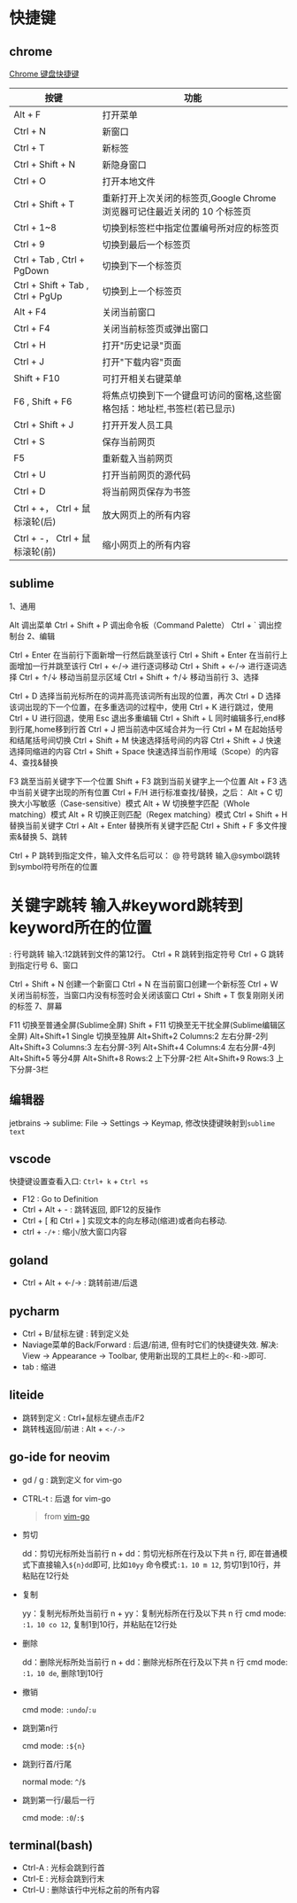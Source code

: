 # 快捷键
## chrome
[Chrome 键盘快捷键](https://support.google.com/chrome/answer/157179?hl=zh-Hans)

|按键|功能|
|--------|--------|
|Alt + F|打开菜单|
|Ctrl + N|新窗口|
|Ctrl + T|新标签|
|Ctrl + Shift + N|新隐身窗口|
|Ctrl + O|打开本地文件|
|Ctrl + Shift + T|重新打开上次关闭的标签页,Google Chrome 浏览器可记住最近关闭的 10 个标签页|
|Ctrl + 1~8|切换到标签栏中指定位置编号所对应的标签页|
|Ctrl + 9|切换到最后一个标签页|
|Ctrl + Tab , Ctrl + PgDown|切换到下一个标签页|
|Ctrl + Shift + Tab , Ctrl + PgUp|切换到上一个标签页|
|Alt + F4|关闭当前窗口|
|Ctrl + F4|关闭当前标签页或弹出窗口|
|Ctrl + H|打开"历史记录"页面|
|Ctrl + J|打开"下载内容"页面|
|Shift + F10|可打开相关右键菜单|
|F6 , Shift + F6|将焦点切换到下一个键盘可访问的窗格,这些窗格包括：地址栏,书签栏(若已显示)|
|Ctrl + Shift + J|打开开发人员工具|
|Ctrl + S|保存当前网页|
|F5|重新载入当前网页|
|Ctrl + U|打开当前网页的源代码
|Ctrl + D|将当前网页保存为书签
|Ctrl + +， Ctrl + 鼠标滚轮(后)|放大网页上的所有内容|
|Ctrl + -， Ctrl + 鼠标滚轮(前)|缩小网页上的所有内容|

## sublime

1、通用

  Alt                 调出菜单
  Ctrl + Shift + P    调出命令板（Command Palette）
  Ctrl + `            调出控制台
2、编辑

  Ctrl + Enter            在当前行下面新增一行然后跳至该行
  Ctrl + Shift + Enter    在当前行上面增加一行并跳至该行
  Ctrl + ←/→              进行逐词移动
  Ctrl + Shift + ←/→      进行逐词选择
  Ctrl + ↑/↓              移动当前显示区域
  Ctrl + Shift + ↑/↓      移动当前行
3、选择

  Ctrl + D                选择当前光标所在的词并高亮该词所有出现的位置，再次 Ctrl + D 选择该词出现的下一个位置，在多重选词的过程中，使用 Ctrl + K 进行跳过，使用 Ctrl + U 进行回退，使用 Esc 退出多重编辑
  Ctrl + Shift + L        同时编辑多行,end移到行尾,home移到行首
  Ctrl + J                把当前选中区域合并为一行
  Ctrl + M                在起始括号和结尾括号间切换
  Ctrl + Shift + M        快速选择括号间的内容
  Ctrl + Shift + J        快速选择同缩进的内容
  Ctrl + Shift + Space    快速选择当前作用域（Scope）的内容
4、查找&替换

  F3                  跳至当前关键字下一个位置
  Shift + F3          跳到当前关键字上一个位置
  Alt + F3            选中当前关键字出现的所有位置
  Ctrl + F/H          进行标准查找/替换，之后：
  Alt + C             切换大小写敏感（Case-sensitive）模式
  Alt + W             切换整字匹配（Whole matching）模式
  Alt + R             切换正则匹配（Regex matching）模式
  Ctrl + Shift + H    替换当前关键字
  Ctrl + Alt + Enter  替换所有关键字匹配
  Ctrl + Shift + F    多文件搜索&替换
5、跳转

  Ctrl + P         跳转到指定文件，输入文件名后可以：
  @ 符号跳转        输入@symbol跳转到symbol符号所在的位置
  # 关键字跳转      输入#keyword跳转到keyword所在的位置
  : 行号跳转        输入:12跳转到文件的第12行。
  Ctrl + R         跳转到指定符号
  Ctrl + G         跳转到指定行号
6、窗口

  Ctrl + Shift + N    创建一个新窗口
  Ctrl + N            在当前窗口创建一个新标签
  Ctrl + W            关闭当前标签，当窗口内没有标签时会关闭该窗口
  Ctrl + Shift + T    恢复刚刚关闭的标签
7、屏幕

  F11                              切换至普通全屏(Sublime全屏)
  Shift + F11                      切换至无干扰全屏(Sublime编辑区全屏)
  Alt+Shift+1       Single         切换至独屏
  Alt+Shift+2       Columns:2      左右分屏-2列
  Alt+Shift+3       Columns:3      左右分屏-3列
  Alt+Shift+4       Columns:4      左右分屏-4列
  Alt+Shift+5                      等分4屏
  Alt+Shift+8       Rows:2         上下分屏-2栏
  Alt+Shift+9       Rows:3         上下分屏-3栏

## 编辑器
jetbrains -> sublime: File -> Settings -> Keymap, 修改快捷键映射到`sublime text`

## vscode
快捷键设置查看入口: `Ctrl+ k` + `Ctrl +s`

- F12 : Go to Definition
- Ctrl + Alt + - : 跳转返回, 即F12的反操作
- Ctrl  +  [      和   Ctrl  +  ]     实现文本的向左移动(缩进)或者向右移动.
- ctrl + `-/+` : 缩小/放大窗口内容

## goland
- Ctrl + Alt + <-/-> : 跳转前进/后退

## pycharm
- Ctrl + B/鼠标左键 :  转到定义处
- Naviage菜单的Back/Forward : 后退/前进, 但有时它们的快捷键失效. 解决: View -> Appearance -> Toolbar, 使用新出现的工具栏上的`<-`和`->`即可.
- tab : 缩进

## liteide
- 跳转到定义 : Ctrl+鼠标左键点击/F2
- 跳转栈返回/前进 : Alt + `<-/->`

## go-ide for neovim
- gd / g<C-LeftMouse> : 跳到定义 for vim-go
- CTRL-t : 后退 for vim-go

  > from [vim-go](https://github.com/fatih/vim-go/blob/master/doc/vim-go.txt)
- 剪切

  dd：剪切光标所处当前行
  n + dd：剪切光标所在行及以下共 n 行, 即在普通模式下直接输入`${n}dd`即可, 比如`10yy`
  命令模式`:1，10 m 12`, 剪切1到10行，并粘贴在12行处
- 复制

  yy：复制光标所处当前行
  n + yy：复制光标所在行及以下共 n 行
  cmd mode: `:1，10 co 12`, 复制1到10行，并粘贴在12行处
- 删除

  dd：删除光标所处当前行
  n + dd：删除光标所在行及以下共 n 行
  cmd mode: `:1，10 de`, 删除1到10行
- 撤销

  cmd mode: `:undo`/`:u`
- 跳到第n行

  cmd mode: `:${n}`
- 跳到行首/行尾

  normal mode: `^`/`$`
- 跳到第一行/最后一行

  cmd mode: `:0`/`:$`

## terminal(bash)
- Ctrl-A : 光标会跳到行首
- Ctrl-E : 光标会跳到行末
- Ctrl-U : 删除该行中光标之前的所有内容